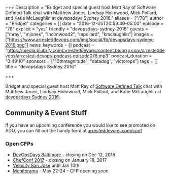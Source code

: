 +++
Description = "Bridget and special guest host Matt Ray of Software Defined Talk chat with Matthew Jones, Lindsay Holmwood, Mick Pollard, and Katie McLaughlin at devopsdays Sydney 2016."
aliases = ["/78"]
author = "Bridget"
categories = []
date = "2016-12-05T20:59:40-05:00"
episode = "78"
explicit = "yes"
friendly = "devopsdays-sydney-2016"
guests = ["mray", "mjones", "lholmwood2", "mpollard", "kmclaughlin"]
images = ["https://www.arresteddevops.com/img/social/fb/devopsdays-sydney-2016.png"]
news_keywords = []
podcast = "https://media.blubrry.com/arresteddevops/content.blubrry.com/arresteddevops/arrested-devops-podcast-episode078.mp3"
podcast_duration = "0:49:10"
sponsors = ["10thmagnitude", "datadog", "victorops"]
tags = []
title = "devopsdays Sydney 2016"

+++

Bridget and special guest host Matt Ray of [Software Defined Talk](http://www.softwaredefinedtalk.com/) chat with Matthew Jones, Lindsay Holmwood, Mick Pollard, and Katie McLaughlin at [devopsdays Sydney 2016](https://www.devopsdays.org/events/2016-sydney/welcome/).

## Community & Event Stuff

If you have an upcoming conference you would like to see promoted on ADO, you can fill out the handy form at [arresteddevops.com/conf](https://arresteddevops.com/conf)

### Open CFPs

* [DevOpsDays Baltimore](https://devopsdaysbaltimore2017.busyconf.com/proposals/new) - closing on Dec 12, 2016
* [ChefConf 2017](https://chefconf.chef.io) - closing on January 18, 2017
* [Velocity San Jose](http://conferences.oreilly.com/velocity/vl-ca) until Jan 10th
* [Monitorama](http://monitorama.com/#cfp) - May 22-24 - CFP opening soon

